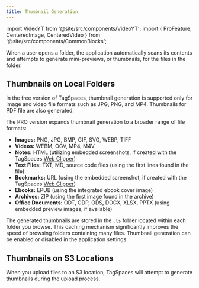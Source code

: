 ```yaml
---
title: Thumbnail Generation
---
```


import VideoYT from '@site/src/components/VideoYT';
import { ProFeature, CenteredImage, CenteredVideo } from '@site/src/components/CommonBlocks';

When a user opens a folder, the application automatically scans its contents and attempts to generate mini-previews, or thumbnails, for the files in the folder.

## Thumbnails on Local Folders

In the free version of TagSpaces, thumbnail generation is supported only for image and video file formats such as JPG, PNG, and MP4. Thumbnails for PDF file are also generated.

The PRO version expands thumbnail generation to a broader range of file formats:

- **Images:** PNG, JPG, BMP, GIF, SVG, WEBP, TIFF
- **Videos:** WEBM, OGV, MP4, M4V
- **Notes:** HTML (utilizing embedded screenshots, if created with the TagSpaces [Web Clipper](/web-clipper/))
- **Text Files:** TXT, MD, source code files (using the first lines found in the file)
- **Bookmarks:** URL (using the embedded screenshot, if created with the TagSpaces [Web Clipper](/web-clipper/))
- **Ebooks:** EPUB (using the integrated ebook cover image)
- **Archives:** ZIP (using the first image found in the archive)
- **Office Documents:** ODT, ODP, ODS, DOCX, XLSX, PPTX (using embedded preview images, if available)

<CenteredImage
    caption="Showing generated thumbnails in TagSpaces"
    src="/media/tagspaces-thumbnails.png"
    showCaption
/>

The generated thumbnails are stored in the `.ts` folder located within each folder you browse. This caching mechanism significantly improves the speed of browsing folders containing many files. Thumbnail generation can be enabled or disabled in the application settings.

<CenteredImage
    caption="Activating the thumbnails generation in the settings"
    src="/media/tagspaces-thumbnail-generation.png"
    showCaption
/>

## Thumbnails on S3 Locations

<!-- Thumbnails are not generated automatically on S3 locations. This limitation is due to the fact that generating thumbnails requires downloading all files from the folder, which can be impractical for folders with many files. However, there is an exception:  -->

When you upload files to an S3 location, TagSpaces will attempt to generate thumbnails during the upload process.

